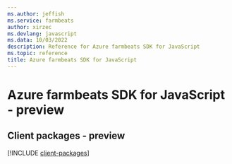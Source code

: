 ```yaml
---
ms.author: jeffish
ms.service: farmbeats
author: xirzec
ms.devlang: javascript
ms.data: 10/03/2022
description: Reference for Azure farmbeats SDK for JavaScript
ms.topic: reference
title: Azure farmbeats SDK for JavaScript
---
```

# Azure farmbeats SDK for JavaScript - preview

## Client packages - preview
[!INCLUDE [client-packages](farmbeats-client-index.md)]